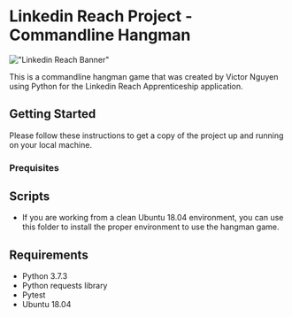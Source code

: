 # Linkedin Reach Project - Commandline Hangman

!["Linkedin Reach Banner"](https://content.linkedin.com/content/dam/engineering/site-assets/images/blog/posts/2019/08/reach1.png)

This is a commandline hangman game that was created by Victor Nguyen using Python for the Linkedin Reach Apprenticeship application.

## Getting Started

Please follow these instructions to get a copy of the project up and running on your local machine.

### Prequisites

## Scripts
* If you are working from a clean Ubuntu 18.04 environment, you can use this folder to install the proper environment to use the hangman game.

## Requirements
* Python 3.7.3
* Python requests library 
* Pytest
* Ubuntu 18.04

